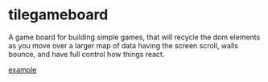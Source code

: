 # tilegameboard
A game board for building simple games, that will recycle the dom elements as you move over a larger map of data having the screen scroll, walls bounce, and have full control how things react.

[example](https://cdn.rawgit.com/wesjones/tilegameboard/e9f70e11/index.html)